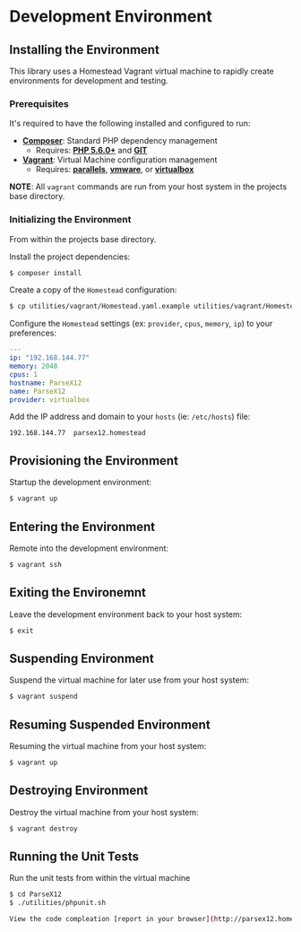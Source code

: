 # Development Environment

## Installing the Environment

This library uses a Homestead Vagrant virtual machine to rapidly create
environments for development and testing.

### Prerequisites

It's required to have the following installed and configured to run:

- [**Composer**](getcomposer.org): Standard PHP dependency management
    - Requires: [**PHP 5.6.0+**](php.net) and [**GIT**](git-scm.com)
- [**Vagrant**](vagrantup.com): Virtual Machine configuration management
    - Requires: [**parallels**](parallels.com), [**vmware**](vmware.com), or
[**virtualbox**](virtualbox.org)

**NOTE**: All `vagrant` commands are run from your host system in the projects
base directory.

### Initializing the Environment

From within the projects base directory.

Install the project dependencies:
```bash
$ composer install
```

Create a copy of the `Homestead` configuration:
```bash
$ cp utilities/vagrant/Homestead.yaml.example utilities/vagrant/Homestead.yaml
```

Configure the `Homestead` settings (ex: `provider`, `cpus`, `memory`, `ip`) to
your preferences:
```yaml
---
ip: "192.168.144.77"
memory: 2048
cpus: 1
hostname: ParseX12
name: ParseX12
provider: virtualbox
```

Add the IP address and domain to your `hosts` (ie: `/etc/hosts`) file:
```
192.168.144.77  parsex12.homestead
```

## Provisioning the Environment

Startup the development environment:
```bash
$ vagrant up
```

## Entering the Environment

Remote into the development environment:
```bash
$ vagrant ssh
```

## Exiting the Environemnt

Leave the development environment back to your host system:
```bash
$ exit
```

## Suspending Environment

Suspend the virtual machine for later use from your host system:
```bash
$ vagrant suspend
```

## Resuming Suspended Environment

Resuming the virtual machine from your host system:
```bash
$ vagrant up
```

## Destroying Environment

Destroy the virtual machine from your host system:
```bash
$ vagrant destroy
```

## Running the Unit Tests

Run the unit tests from within the virtual machine
```bash
$ cd ParseX12
$ ./utilities/phpunit.sh

View the code compleation [report in your browser](http://parsex12.homestead/).